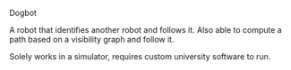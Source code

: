 Dogbot

A robot that identifies another robot and follows it. Also able to compute a path based on a visibility graph and follow it.

Solely works in a simulator, requires custom university software to run.
